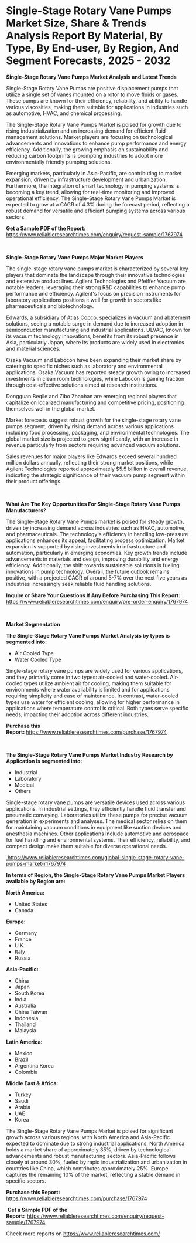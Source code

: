 <p><h1>Single-Stage Rotary Vane Pumps Market Size, Share & Trends Analysis Report By Material, By Type, By End-user, By Region, And Segment Forecasts, 2025 - 2032</h1></p><p><strong>Single-Stage Rotary Vane Pumps Market Analysis and Latest Trends</strong></p>
<p><p>Single-Stage Rotary Vane Pumps are positive displacement pumps that utilize a single set of vanes mounted on a rotor to move fluids or gases. These pumps are known for their efficiency, reliability, and ability to handle various viscosities, making them suitable for applications in industries such as automotive, HVAC, and chemical processing.</p><p>The Single-Stage Rotary Vane Pumps Market is poised for growth due to rising industrialization and an increasing demand for efficient fluid management solutions. Market players are focusing on technological advancements and innovations to enhance pump performance and energy efficiency. Additionally, the growing emphasis on sustainability and reducing carbon footprints is prompting industries to adopt more environmentally friendly pumping solutions.</p><p>Emerging markets, particularly in Asia-Pacific, are contributing to market expansion, driven by infrastructure development and urbanization. Furthermore, the integration of smart technology in pumping systems is becoming a key trend, allowing for real-time monitoring and improved operational efficiency. The Single-Stage Rotary Vane Pumps Market is expected to grow at a CAGR of 4.3% during the forecast period, reflecting a robust demand for versatile and efficient pumping systems across various sectors.</p></p>
<p><strong>Get a Sample PDF of the Report:&nbsp;</strong> <a href="https://www.reliableresearchtimes.com/enquiry/request-sample/1767974?utm_campaign=2761&utm_medium=2&utm_source=Github&utm_content=ia&utm_term=27022025&utm_id=single-stage-rotary-vane-pumps">https://www.reliableresearchtimes.com/enquiry/request-sample/1767974</a></p>
<p>&nbsp;</p>
<p><strong>Single-Stage Rotary Vane Pumps Major Market Players</strong></p>
<p><p>The single-stage rotary vane pumps market is characterized by several key players that dominate the landscape through their innovative technologies and extensive product lines. Agilent Technologies and Pfeiffer Vacuum are notable leaders, leveraging their strong R&D capabilities to enhance pump performance and efficiency. Agilent's focus on precision instruments for laboratory applications positions it well for growth in sectors like pharmaceuticals and biotechnology. </p><p>Edwards, a subsidiary of Atlas Copco, specializes in vacuum and abatement solutions, seeing a notable surge in demand due to increased adoption in semiconductor manufacturing and industrial applications. ULVAC, known for its vacuum technology innovations, benefits from its robust presence in Asia, particularly Japan, where its products are widely used in electronics and material sciences.</p><p>Osaka Vacuum and Labocon have been expanding their market share by catering to specific niches such as laboratory and environmental applications. Osaka Vacuum has reported steady growth owing to increased investments in clean room technologies, while Labocon is gaining traction through cost-effective solutions aimed at research institutions.</p><p>Dongguan Beqile and Zibo Zhaohan are emerging regional players that capitalize on localized manufacturing and competitive pricing, positioning themselves well in the global market.</p><p>Market forecasts suggest robust growth for the single-stage rotary vane pumps segment, driven by rising demand across various applications including food processing, packaging, and environmental technologies. The global market size is projected to grow significantly, with an increase in revenue particularly from sectors requiring advanced vacuum solutions.</p><p>Sales revenues for major players like Edwards exceed several hundred million dollars annually, reflecting their strong market positions, while Agilent Technologies reported approximately $5.5 billion in overall revenue, indicating the strategic significance of their vacuum pump segment within their product offerings.</p></p>
<p>&nbsp;</p>
<p><strong>What Are The Key Opportunities For Single-Stage Rotary Vane Pumps Manufacturers?</strong></p>
<p><p>The Single-Stage Rotary Vane Pumps market is poised for steady growth, driven by increasing demand across industries such as HVAC, automotive, and pharmaceuticals. The technology's efficiency in handling low-pressure applications enhances its appeal, facilitating process optimization. Market expansion is supported by rising investments in infrastructure and automation, particularly in emerging economies. Key growth trends include advancements in materials and design, improving durability and energy efficiency. Additionally, the shift towards sustainable solutions is fueling innovations in pump technology. Overall, the future outlook remains positive, with a projected CAGR of around 5-7% over the next five years as industries increasingly seek reliable fluid handling solutions.</p></p>
<p><strong>Inquire or Share Your Questions If Any Before Purchasing This Report:</strong> <a href="https://www.reliableresearchtimes.com/enquiry/pre-order-enquiry/1767974?utm_campaign=2761&utm_medium=2&utm_source=Github&utm_content=ia&utm_term=27022025&utm_id=single-stage-rotary-vane-pumps">https://www.reliableresearchtimes.com/enquiry/pre-order-enquiry/1767974</a></p>
<p>&nbsp;</p>
<p><strong>Market Segmentation</strong></p>
<p><strong>The Single-Stage Rotary Vane Pumps Market Analysis by types is segmented into:</strong></p>
<p><ul><li>Air Cooled Type</li><li>Water Cooled Type</li></ul></p>
<p><p>Single-stage rotary vane pumps are widely used for various applications, and they primarily come in two types: air-cooled and water-cooled. Air-cooled types utilize ambient air for cooling, making them suitable for environments where water availability is limited and for applications requiring simplicity and ease of maintenance. In contrast, water-cooled types use water for efficient cooling, allowing for higher performance in applications where temperature control is critical. Both types serve specific needs, impacting their adoption across different industries.</p></p>
<p><strong>Purchase this Report:&nbsp;</strong><a href="https://www.reliableresearchtimes.com/purchase/1767974?utm_campaign=2761&utm_medium=2&utm_source=Github&utm_content=ia&utm_term=27022025&utm_id=single-stage-rotary-vane-pumps">https://www.reliableresearchtimes.com/purchase/1767974</a></p>
<p>&nbsp;</p>
<p><strong>The Single-Stage Rotary Vane Pumps Market Industry Research by Application is segmented into:</strong></p>
<p><ul><li>Industrial</li><li>Laboratory</li><li>Medical</li><li>Others</li></ul></p>
<p><p>Single-stage rotary vane pumps are versatile devices used across various applications. In industrial settings, they efficiently handle fluid transfer and pneumatic conveying. Laboratories utilize these pumps for precise vacuum generation in experiments and analyses. The medical sector relies on them for maintaining vacuum conditions in equipment like suction devices and anesthesia machines. Other applications include automotive and aerospace for fuel handling and environmental systems. Their efficiency, reliability, and compact design make them suitable for diverse operational needs.</p></p>
<p><a href="https://www.reliableresearchtimes.com/global-single-stage-rotary-vane-pumps-market-r1767974?utm_campaign=2761&utm_medium=2&utm_source=Github&utm_content=ia&utm_term=27022025&utm_id=single-stage-rotary-vane-pumps">&nbsp;https://www.reliableresearchtimes.com/global-single-stage-rotary-vane-pumps-market-r1767974</a></p>
<p><strong>In terms of Region, the Single-Stage Rotary Vane Pumps Market Players available by Region are:</strong></p>
<p>
    <p> <strong> North America: </strong>
        <ul>
            <li>United States</li>
            <li>Canada</li>
        </ul>
        </p> 
    <p> <strong> Europe: </strong>
        <ul>
            <li>Germany</li>
            <li>France</li>
            <li>U.K.</li>
            <li>Italy</li>
            <li>Russia</li>
        </ul>
        </p> 
    <p> <strong> Asia-Pacific: </strong>
        <ul>
            <li>China</li>
            <li>Japan</li>
            <li>South Korea</li>
            <li>India</li>
            <li>Australia</li>
            <li>China Taiwan</li>
            <li>Indonesia</li>
            <li>Thailand</li>
            <li>Malaysia</li>
        </ul>
        </p> 
    <p> <strong> Latin America: </strong>
        <ul>
            <li>Mexico</li>
            <li>Brazil</li>
            <li>Argentina Korea</li>
            <li>Colombia</li>
        </ul>
        </p> 
    <p> <strong> Middle East & Africa: </strong>
        <ul>
            <li>Turkey</li>
            <li>Saudi</li>
            <li>Arabia</li>
            <li>UAE</li>
            <li>Korea</li>
        </ul>
    </p>
    </p>
<p><p>The Single-Stage Rotary Vane Pumps Market is poised for significant growth across various regions, with North America and Asia-Pacific expected to dominate due to strong industrial applications. North America holds a market share of approximately 35%, driven by technological advancements and robust manufacturing sectors. Asia-Pacific follows closely at around 30%, fueled by rapid industrialization and urbanization in countries like China, which contributes approximately 25%. Europe captures the remaining 10% of the market, reflecting a stable demand in specific sectors.</p></p>
<p><strong>Purchase this Report: </strong><a href="https://www.reliableresearchtimes.com/purchase/1767974?utm_campaign=2761&utm_medium=2&utm_source=Github&utm_content=ia&utm_term=27022025&utm_id=single-stage-rotary-vane-pumps">https://www.reliableresearchtimes.com/purchase/1767974</a></p>
<p>&nbsp;<strong>Get a Sample PDF of the Report:&nbsp;&nbsp;</strong><a href="https://www.reliableresearchtimes.com/enquiry/request-sample/1767974?utm_campaign=2761&utm_medium=2&utm_source=Github&utm_content=ia&utm_term=27022025&utm_id=single-stage-rotary-vane-pumps">https://www.reliableresearchtimes.com/enquiry/request-sample/1767974</a></p>
<p><strong></strong></p>
<p>Check more reports on <a href="https://www.reliableresearchtimes.com/?utm_campaign=2761&utm_medium=2&utm_source=Github&utm_content=ia&utm_term=27022025&utm_id=single-stage-rotary-vane-pumps">https://www.reliableresearchtimes.com/</a></p>